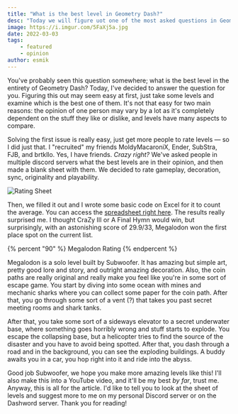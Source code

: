 ```yaml
---
title: "What is the best level in Geometry Dash?"
desc: "Today we will figure uot one of the most asked questions in Geometry Dash."
image: https://i.imgur.com/5FaXj5a.jpg
date: 2022-03-03
tags:
    - featured
    - opinion
author: esmik
---
```


You've probably seen this question somewhere; what is the best level in the entirety of Geometry Dash? Today, I've decided to answer the question for you. Figuring this out may seem easy at first, just take some levels and examine which is the best one of them. It's not that easy for two main reasons: the opinion of one person may vary by a lot as it's completely dependent on the stuff they like or dislike, and levels have many aspects to compare.

Solving the first issue is really easy, just get more people to rate levels — so I did just that. I "recruited" my friends MoldyMacaroniX, Ender, SubStra, FJB, and brtkllo. Yes, I have friends. *Crazy right?* We've asked people in multiple discord servers what the best levels are in their opinion, and then made a blank sheet with them. We decided to rate gameplay, decoration, sync, originality and playability.

![Rating Sheet](https://i.imgur.com/Nr5x5kh.png)

Then, we filled it out and I wrote some basic code on Excel for it to count the average. You can access the [spreadsheet right here](https://docs.google.com/spreadsheets/d/18F-cN0Yg828IWveDY3BQ5tf6IzbPojAu/edit?usp=drivesdk&ouid=105682758754009228526&rtpof=true&sd=true). The results really surprised me. I thought CraZy III or A Final Hymn would win, but surprisingly, with an astonishing score of 29.9/33, Megalodon won the first place spot on the current list.

{% percent "90" %}
Megalodon Rating
{% endpercent %}

Megalodon is a solo level built by Subwoofer. It has amazing but simple art, pretty good lore and story, and outright amazing decoration. Also, the coin paths are really original and really make you feel like you're in some sort of escape game. You start by diving into some ocean with mines and mechanic sharks where you can collect some paper for the coin path. After that, you go through some sort of a vent (?) that takes you past secret meeting rooms and shark tanks.

After that, you take some sort of a sideways elevator to a secret underwater base, where something goes horribly wrong and stuff starts to explode. You escape the collapsing base, but a helicopter tries to find the source of the disaster and you have to avoid being spotted. After that, you dash through a road and in the background, you can see the exploding buildings. A buddy awaits you in a car, you hop right into it and ride into the abyss.

Good job Subwoofer, we hope you make more amazing levels like this! I'll also make this into a YouTube video, and it'll be my best *by far*, trust me. Anyway, this is all for the article. I'd like to tell you to look at the sheet of levels and suggest more to me on my personal Discord server or on the Dashword server. Thank you for reading!

